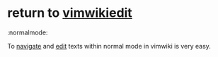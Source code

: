 
# return to [vimwikiedit](vimwikiedit)

:normalmode:

To [navigate](normalmodenavigate) and [edit](normalmodeedit) texts within normal mode in vimwiki is very easy.


